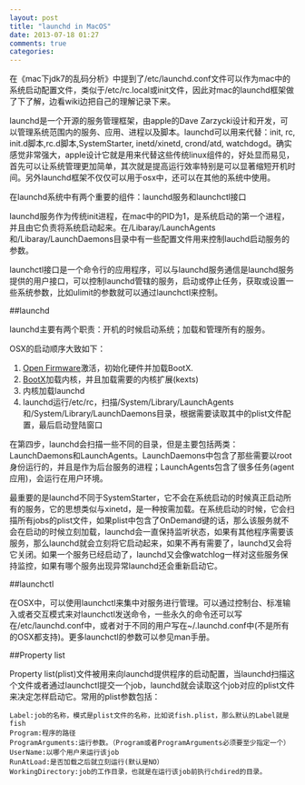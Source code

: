 ```yaml
---
layout: post
title: "launchd in MacOS"
date: 2013-07-18 01:27
comments: true
categories: 
---
```


在《mac下jdk7的乱码分析》中提到了/etc/launchd.conf文件可以作为mac中的系统启动配置文件，类似于/etc/rc.local或init文件，因此对mac的launchd框架做了下了解，边看wiki边把自己的理解记录下来。

launchd是一个开源的服务管理框架，由apple的Dave Zarzycki设计和开发，可以管理系统范围内的服务、应用、进程以及脚本。launchd可以用来代替：init, rc, init.d脚本,rc.d脚本,SystemStarter, inetd/xinetd, crond/atd, watchdogd。确实感觉非常强大，apple设计它就是用来代替这些传统linux组件的，好处显而易见，首先可以让系统管理更加简单，其次就是提高运行效率特别是可以显著缩短开机时间。另外launchd框架不仅仅可以用于osx中，还可以在其他的系统中使用。

在launchd系统中有两个重要的组件：launchd服务和launchctl接口

launchd服务作为传统init进程，在mac中的PID为1，是系统启动的第一个进程，并且由它负责将系统启动起来。在/Libaray/LaunchAgents和/Libaray/LaunchDaemons目录中有一些配置文件用来控制lauchd启动服务的参数。

launchctl接口是一个命令行的应用程序，可以与launchd服务通信是launchd服务提供的用户接口，可以控制launchd管辖的服务，启动或停止任务，获取或设置一些系统参数，比如ulimit的参数就可以通过launchctl来控制。

##launchd

launchd主要有两个职责：开机的时候启动系统；加载和管理所有的服务。

OSX的启动顺序大致如下：

1. [Open Firmware](http://en.wikipedia.org/wiki/Open_Firmware)激活，初始化硬件并加载BootX.
2. [BootX](http://en.wikipedia.org/wiki/BootX_(Apple\\))加载内核，并且加载需要的内核扩展(kexts)
3. 内核加载launchd
4. launchd运行/etc/rc，扫描/System/Library/LaunchAgents和/System/Library/LaunchDaemons目录，根据需要读取其中的plist文件配置，最后启动登陆窗口

在第四步，launchd会扫描一些不同的目录，但是主要包括两类：LaunchDaemons和LaunchAgents。LaunchDaemons中包含了那些需要以root身份运行的，并且是作为后台服务的进程；LaunchAgents包含了很多任务(agent应用)，会运行在用户环境。

最重要的是launchd不同于SystemStarter，它不会在系统启动的时候真正启动所有的服务，它的思想类似与xinetd，是一种按需加载。在系统启动的时候，它会扫描所有jobs的plist文件，如果plist中包含了OnDemand键的话，那么该服务就不会在启动的时候立刻加载，launchd会一直保持监听状态，如果有其他程序需要该服务，那么launchd就会立刻将它启动起来，如果不再有需要了，launchd又会将它关闭。如果一个服务已经启动了，launchd又会像watchlog一样对这些服务保持监控，如果有哪个服务出现异常launchd还会重新启动它。

##launchctl

在OSX中，可以使用launchctl来集中对服务进行管理。可以通过控制台、标准输入或者交互模式来对launchctl发送命令，一些永久的命令还可以写在/etc/launchd.conf中，或者对于不同的用户写在~/.launchd.conf中(不是所有的OSX都支持)。更多launchctl的参数可以参见man手册。

##Property list

Property list(plist)文件被用来向launchd提供程序的启动配置，当launchd扫描这个文件或者通过launchctl提交一个job，launchd就会读取这个job对应的plist文件来决定怎样启动它。常用的plist参数包括：

	Label:job的名称，模式是plist文件的名称，比如说fish.plist，那么默认的Label就是fish
	Program:程序的路径
	ProgramArguments:运行参数。（Program或者ProgramArguments必须要至少指定一个）
	UserName:以哪个用户来运行该job
	RunAtLoad:是否加载之后就立刻运行(默认是NO）
	WorkingDirectory:job的工作目录，也就是在运行该job前执行chdired的目录。